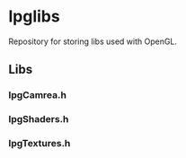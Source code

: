 # lpglibs

Repository for storing libs used with OpenGL.

## Libs

### lpgCamrea.h


### lpgShaders.h


### lpgTextures.h
